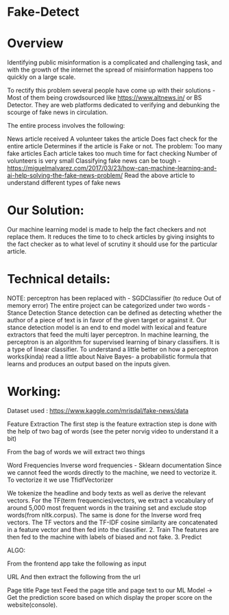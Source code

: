 # Fake-Detect

# Overview
Identifying public misinformation is a complicated and challenging task, and with the growth of the internet the spread of misinformation happens too quickly on a large scale.

To rectify this problem several people have come up with their solutions -  Most of them being crowdsourced like https://www.altnews.in/ or BS Detector. They are web platforms dedicated to verifying and debunking the scourge of fake news in circulation.

The entire process involves the following:

News article received
A volunteer takes the article
Does fact check for the entire article
Determines if the article is Fake or not.
The problem:
Too many fake articles
Each article takes too much time for fact checking
Number of volunteers is very small
Classifying fake news can be tough - https://miguelmalvarez.com/2017/03/23/how-can-machine-learning-and-ai-help-solving-the-fake-news-problem/
Read the above article to understand different types of fake news

# Our Solution:
Our machine learning model is made to help the fact checkers and not replace them. It reduces the time to to check articles by giving insights to the fact checker as to what level of scrutiny it should use for the particular article.

# Technical details:
NOTE: perceptron has been replaced with - SGDClassifier (to reduce Out of memory error) The entire project can be categorized under two words - Stance Detection Stance detection can be defined as detecting whether the author of a piece of text is in favor of the given target or against it. Our stance detection model is an end to end model with lexical and feature extractors that feed the multi layer perceptron. In machine learning, the perceptron is an algorithm for supervised learning of binary classifiers. It is a type of linear classifier. To understand a little better on how a perceptron works(kinda) read a little about Naive Bayes- a probabilistic formula that learns and produces an output based on the inputs given.

# Working:
Dataset used :
https://www.kaggle.com/mrisdal/fake-news/data

Feature Extraction
The first step is the feature extraction step is done with the help of two bag of words (see the peter norvig video to understand it a bit)

From the bag of words we will extract two things

Word Frequencies
Inverse word frequencies - Sklearn documentation
Since we cannot feed the words directly to the machine, we need to vectorize it. To vectorize it we use TfidfVectorizer

We tokenize the headline and body texts as well as derive the relevant vectors. For the TF(term frequencies)vectors, we extract a vocabulary of around 5,000 most frequent words in the training set and exclude stop words(from nltk.corpus). The same is done for the Inverse word freq vectors. The TF vectors and the TF-IDF cosine similarity are concatenated in a feature vector and then fed into the classifier. 2. Train The features are then fed to the machine with labels of biased and not fake. 3. Predict

ALGO:

From the frontend app take the following as input

URL
And then extract the following from the url

Page title
Page text
Feed the page title and page text to our ML Model -> Get the prediction score based on which display the proper score on the website(console).

